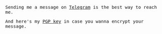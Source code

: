 <br/>
<samp>

Sending me a message on [Telegram](https://gusase_gag.t.me) is the best way to reach me.

And here's my [PGP key](https://github.com/gusase.gpg) in case you wanna encrypt your message.
</samp>
